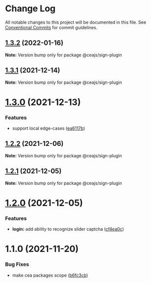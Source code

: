 # Change Log

All notable changes to this project will be documented in this file.
See [Conventional Commits](https://conventionalcommits.org) for commit guidelines.

## [1.3.2](https://github.com/ceajs/cea/compare/@ceajs/sign-plugin@1.3.1...@ceajs/sign-plugin@1.3.2) (2022-01-16)

**Note:** Version bump only for package @ceajs/sign-plugin





## [1.3.1](https://github.com/ceajs/cea/compare/@ceajs/sign-plugin@1.3.0...@ceajs/sign-plugin@1.3.1) (2021-12-14)

**Note:** Version bump only for package @ceajs/sign-plugin





# [1.3.0](https://github.com/ceajs/cea/compare/@ceajs/sign-plugin@1.2.2...@ceajs/sign-plugin@1.3.0) (2021-12-13)


### Features

* support local edge-cases ([ea6117b](https://github.com/ceajs/cea/commit/ea6117b4a89e090051de4241c8e104487be02645))





## [1.2.2](https://github.com/ceajs/cea/compare/@ceajs/sign-plugin@1.2.1...@ceajs/sign-plugin@1.2.2) (2021-12-06)

**Note:** Version bump only for package @ceajs/sign-plugin





## [1.2.1](https://github.com/ceajs/cea/compare/@ceajs/sign-plugin@1.2.0...@ceajs/sign-plugin@1.2.1) (2021-12-05)

**Note:** Version bump only for package @ceajs/sign-plugin





# [1.2.0](https://github.com/ceajs/cea/compare/@ceajs/sign-plugin@1.1.0...@ceajs/sign-plugin@1.2.0) (2021-12-05)


### Features

* **login:** add ability to recognize slider captcha ([cf4ea0c](https://github.com/ceajs/cea/commit/cf4ea0c8f016a52382fed7b42bb34170ba2a5b7e))





# 1.1.0 (2021-11-20)

### Bug Fixes

- make cea packages scope ([b6fc3cb](https://github.com/ceajs/cea/commit/b6fc3cba59e34db8aa9751ec09e30ac2a0f33812))
